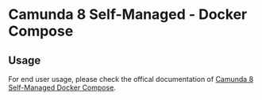 # Camunda 8 Self-Managed - Docker Compose

## Usage

For end user usage, please check the offical documentation of [Camunda 8 Self-Managed Docker Compose](https://docs.camunda.io/docs/8.4/self-managed/platform-deployment/docker/#docker-compose).
